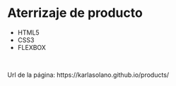 <h1>Aterrizaje de producto</h1>

<ul>
<li>HTML5</li>
<li>CSS3</li>
<li>FLEXBOX</li>
</ul>
<br>
<p>Url de la página: https://karlasolano.github.io/products/<p>
<br>
